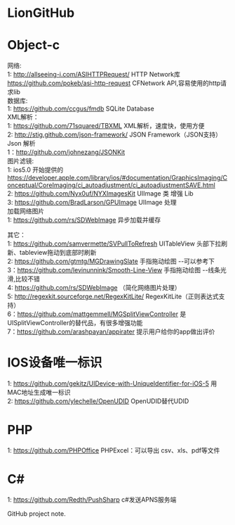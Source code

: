 LionGitHub
==========

Object-c
==========
网络:       
1: http://allseeing-i.com/ASIHTTPRequest/ HTTP Network库   
   https://github.com/pokeb/asi-http-request CFNetwork API,容易使用的http请求lib  
数据库:           
1: https://github.com/ccgus/fmdb      SQLite Database   
XML解析：        
1: https://github.com/71squared/TBXML  XML解析，速度快，使用方便     
2: http://stig.github.com/json-framework/ JSON Framework（JSON支持）   
Json 解析      
1：http://github.com/johnezang/JSONKit    
图片滤镜:      
1: ios5.0 开始提供的 https://developer.apple.com/library/ios/#documentation/GraphicsImaging/Conceptual/CoreImaging/ci_autoadjustment/ci_autoadjustmentSAVE.html    
2: https://github.com/Nyx0uf/NYXImagesKit       UIImage 类 增强 Lib     
3: https://github.com/BradLarson/GPUImage      UIImage 处理      
加载网络图片      
1: https://github.com/rs/SDWebImage    异步加载并缓存        

其它：            
1: https://github.com/samvermette/SVPullToRefresh UITableView 头部下拉刷新、tableview拖动到底部时刷新    
2: https://github.com/gtmtg/MGDrawingSlate          手指拖动绘图 --可以参考下    
3：https://github.com/levinunnink/Smooth-Line-View  手指拖动绘图 --线条光滑,比较不错    
4: https://github.com/rs/SDWebImage （简化网络图片处理）     
5: http://regexkit.sourceforge.net/RegexKitLite/  RegexKitLite（正则表达式支持）  
6：https://github.com/mattgemmell/MGSplitViewController  是UISplitViewController的替代品，有很多增强功能      
7：https://github.com/arashpayan/appirater 提示用户给你的app做出评价

 

IOS设备唯一标识
==========
1: https://github.com/gekitz/UIDevice-with-UniqueIdentifier-for-iOS-5   用MAC地址生成唯一标识         
2: https://github.com/ylechelle/OpenUDID   OpenUDID替代UDID     
   
   
PHP
==========        
1: https://github.com/PHPOffice    PHPExcel：可以导出 csv、xls、pdf等文件         
   
C#    
==========      
1: https://github.com/Redth/PushSharp     c#发送APNS服务端     


GitHub project note.